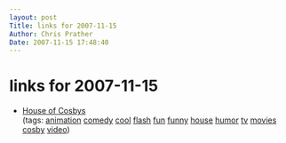 ```yaml
---
layout: post
Title: links for 2007-11-15  
Author: Chris Prather
Date: 2007-11-15 17:48:40
---
```


# links for 2007-11-15
<ul class="delicious">
	<li>
		<div class="delicious-link"><a href="http://www.channel101.com/shows/show.php?show_id=121">House of Cosbys</a></div>
		<div class="delicious-tags">(tags: <a href="http://del.icio.us/perigrin/animation">animation</a> <a href="http://del.icio.us/perigrin/comedy">comedy</a> <a href="http://del.icio.us/perigrin/cool">cool</a> <a href="http://del.icio.us/perigrin/flash">flash</a> <a href="http://del.icio.us/perigrin/fun">fun</a> <a href="http://del.icio.us/perigrin/funny">funny</a> <a href="http://del.icio.us/perigrin/house">house</a> <a href="http://del.icio.us/perigrin/humor">humor</a> <a href="http://del.icio.us/perigrin/tv">tv</a> <a href="http://del.icio.us/perigrin/movies">movies</a> <a href="http://del.icio.us/perigrin/cosby">cosby</a> <a href="http://del.icio.us/perigrin/video">video</a>)</div>
	</li>
</ul>

